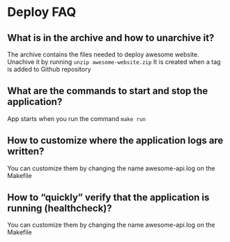 # Deploy FAQ

## What is in the archive and how to unarchive it?

The archive contains the files needed to deploy awesome website.
Unachive it by running `unzip awesome-website.zip` It is created
when a tag is added to Github repository

## What are the commands to start and stop the application?

App starts when you run the command `make run`

## How to customize where the application logs are written?

You can customize them by changing the name awesome-api.log on
the Makefile

## How to “quickly” verify that the application is running (healthcheck)?

You can customize them by changing the name awesome-api.log on
the Makefile
